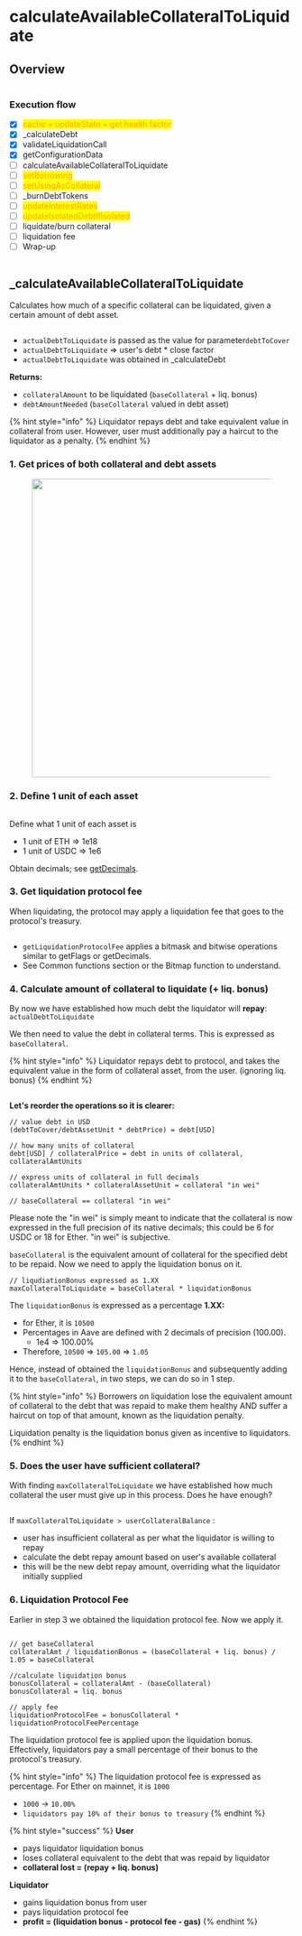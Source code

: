 # calculateAvailableCollateralToLiquidate

## Overview

<figure><img src="../../.gitbook/assets/image (205).png" alt=""><figcaption></figcaption></figure>

### Execution flow

* [x] <mark style="color:orange;">cache + updateState + get health factor</mark>
* [x] \_calculateDebt
* [x] validateLiquidationCall
* [x] getConfigurationData
* [ ] calculateAvailableCollateralToLiquidate
* [ ] <mark style="color:orange;">setBorrowing</mark>
* [ ] <mark style="color:orange;">setUsingAsCollateral</mark>
* [ ] \_burnDebtTokens
* [ ] <mark style="color:orange;">updateInterestRates</mark>
* [ ] <mark style="color:orange;">updateIsolatedDebtIfIsolated</mark>
* [ ] liquidate/burn collateral
* [ ] liquidation fee
* [ ] Wrap-up

<img src="../../.gitbook/assets/file.excalidraw (26).svg" alt="" class="gitbook-drawing">

## \_calculateAvailableCollateralToLiquidate

Calculates how much of a specific collateral can be liquidated, given a certain amount of debt asset.

<figure><img src="../../.gitbook/assets/image (121).png" alt=""><figcaption></figcaption></figure>

* `actualDebtToLiquidate` is passed as the value for parameter`debtToCover`
* `actualDebtToLiquidate` => user's debt \* close factor
* `actualDebtToLiquidate` was obtained in \_calculateDebt

**Returns:**

* `collateralAmount` to be liquidated (`baseCollateral` + liq. bonus)
* `debtAmountNeeded` (`baseCollateral` valued in debt asset)

{% hint style="info" %}
Liquidator repays debt and take equivalent value in collateral from user. However, user must additionally pay a haircut to the liquidator as a penalty.&#x20;
{% endhint %}

### 1. Get prices of both collateral and debt assets&#x20;

<figure><img src="../../.gitbook/assets/image (3) (1).png" alt="" width="529"><figcaption></figcaption></figure>

### 2. Define 1 unit of each asset

<figure><img src="../../.gitbook/assets/image (4) (2).png" alt=""><figcaption></figcaption></figure>

Define what 1 unit of each asset is

* 1 unit of ETH => 1e18
* 1 unit of USDC => 1e6

Obtain decimals; see [getDecimals](../common-functions/getdecimals.md).

### 3. Get liquidation protocol fee

When liquidating, the protocol may apply a liquidation fee that goes to the protocol's treasury.

<figure><img src="../../.gitbook/assets/image (1) (1).png" alt=""><figcaption></figcaption></figure>

* `getLiquidationProtocolFee` applies a bitmask and bitwise operations similar to getFlags or getDecimals.
* See Common functions section or the Bitmap function to understand.

### 4. Calculate amount of collateral to liquidate (+ liq. bonus)

By now we have established how much debt the liquidator will **repay**: `actualDebtToLiquidate`

We then need to value the debt in collateral terms. This is expressed as `baseCollateral`.

{% hint style="info" %}
Liquidator repays debt to protocol, and takes the equivalent value in the form of collateral asset, from the user. (ignoring liq. bonus)
{% endhint %}

<figure><img src="../../.gitbook/assets/image (4) (2) (1).png" alt=""><figcaption></figcaption></figure>

**Let's reorder the operations so it is clearer:**

```
// value debt in USD
(debtToCover/debtAssetUnit * debtPrice) = debt[USD]

// how many units of collateral 
debt[USD] / collateralPrice = debt in units of collateral, collateralAmtUnits

// express units of collateral in full decimals
collateralAmtUnits * collateralAssetUnit = collateral "in wei"

// baseCollateral == collateral "in wei"
```

Please note the "in wei" is simply meant to indicate that the collateral is now expressed in the full precision of its native decimals; this could be 6 for USDC or 18 for Ether. "in wei" is subjective.

`baseCollateral` is the equivalent amount of collateral for the specified debt to be repaid. Now we need to apply the liquidation bonus on it.

```
// liqudiationBonus expressed as 1.XX
maxCollateralToLiquidate = baseCollateral * liquidationBonus
```

The `liquidationBonus` is expressed as a percentage **1.XX:**

* for Ether, it is `10500`
* Percentages in Aave are defined with 2 decimals of precision (100.00).
  * 1e4 => 100.00%
* Therefore, `10500` => `105.00` => `1.05`

Hence, instead of obtained the `liquidationBonus` and subsequently adding it to the `baseCollateral`, in two steps, we can do so in 1 step.&#x20;

{% hint style="info" %}
Borrowers on liquidation lose the equivalent amount of collateral to the debt that was repaid to make them healthy AND suffer a haircut on top of that amount, known as the liquidation penalty.&#x20;

Liquidation penalty is the liquidation bonus given as incentive to liquidators.&#x20;
{% endhint %}

### 5. Does the user have sufficient collateral?

With finding `maxCollateralToLiquidate` we have established how much collateral the user must give up in this process. Does he have enough?

<figure><img src="../../.gitbook/assets/image (2) (1).png" alt=""><figcaption></figcaption></figure>

If `maxCollateralToLiquidate > userCollateralBalance` :&#x20;

* user has insufficient collateral as per what the liquidator is willing to repay
* calculate the debt repay amount based on user's available collateral&#x20;
* this will be the new debt repay amount, overriding what the liquidator initially supplied&#x20;

### 6. Liquidation Protocol Fee

Earlier in step 3 we obtained the liquidation protocol fee. Now we apply it.

<figure><img src="../../.gitbook/assets/image (5) (3).png" alt=""><figcaption></figcaption></figure>

```solidity
// get baseCollateral
collateralAmt / liquidationBonus = (baseCollateral + liq. bonus) / 1.05 = baseCollateral 

//calculate liquidation bonus
bonusCollateral = collateralAmt - (baseCollateral)
bonusCollateral = liq. bonus

// apply fee
liquidationProtocolFee = bonusCollateral * liquidationProtocolFeePercentage 
```

The liquidation protocol fee is applied upon the liquidation bonus. Effectively, liquidators pay a small percentage of their bonus to the protocol's treasury.&#x20;

{% hint style="info" %}
The liquidation protocol fee is expressed as percentage. For Ether on mainnet, it is `1000`

* `1000` -> `10.00%`&#x20;
* `liquidators pay 10% of their bonus to treasury`
{% endhint %}



{% hint style="success" %}
**User**&#x20;

* pays liquidator liquidation bonus
* loses collateral equivalent to the debt that was repaid by liquidator
* **collateral lost = (repay + liq. bonus)**

**Liquidator**

* gains liquidation bonus from user
* pays liquidation protocol fee
* **profit = (liquidation bonus - protocol fee - gas)**
{% endhint %}

